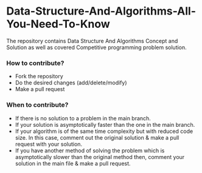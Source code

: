 # Data-Structure-And-Algorithms-All-You-Need-To-Know
The repository contains Data Structure And Algorithms Concept and Solution as well as covered Competitive programming problem solution.


### How to contribute?
* Fork the repository
* Do the desired changes (add/delete/modify)
* Make a pull request
### When to contribute?
* If there is no solution to a problem in the main branch.
* If your solution is asymptotically faster than the one in the main branch.
* If your algorithm is of the same time complexity but with reduced code size. In this case, comment out the original solution & make a pull request with your solution.
* If you have another method of solving the problem which is asymptotically slower than the original method then, comment your solution in the main file & make a pull request.
